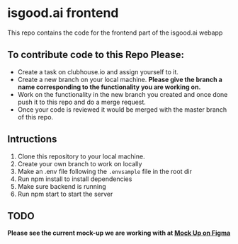 # isgood.ai frontend

This repo contains the code for the frontend part of the isgood.ai webapp

## To contribute code to this Repo Please:

- Create a task on clubhouse.io and assign yourself to it.
- Create a new branch on your local machine. **Please give the branch a name corresponding to the functionality you are working on.**
- Work on the functionality in the new branch you created and once done push it to this repo and do a merge request.
- Once your code is reviewed it would be merged with the master branch of this repo.

## Intructions

1.  Clone this repository to your local machine.
2.  Create your own branch to work on locally
3.  Make an .env file following the `.envsample` file in the root dir
4.  Run npm install to install dependencies
5.  Make sure backend is running
6.  Run npm start to start the server

## TODO

**Please see the current mock-up we are working with at [Mock Up on Figma](https://www.figma.com/file/N9yF8ph0Ie3lOtFjgxryaM/v5-WebApp)**
